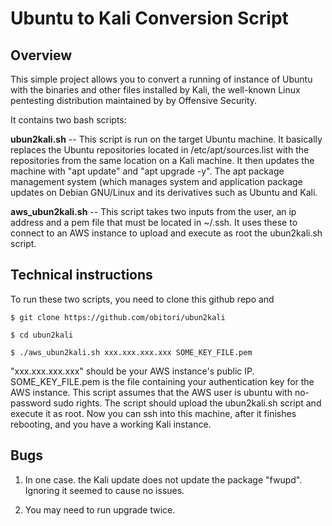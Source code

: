 Ubuntu to Kali Conversion Script
================================

Overview
--------

This simple project allows you to convert a running of instance of Ubuntu with the binaries and other files installed by Kali, the well-known Linux pentesting distribution maintained by by Offensive Security.

It contains two bash scripts:

**ubun2kali.sh** -- This script is run on the target Ubuntu machine.  It basically replaces the Ubuntu repositories located in /etc/apt/sources.list with the repositories from the same location on a Kali machine. It then updates the machine with "apt update" and "apt upgrade -y".  The apt package management system (which manages system and application package updates on Debian GNU/Linux and its derivatives such as Ubuntu and Kali.

**aws_ubun2kali.sh** -- This script takes two inputs from the user, an ip address and a pem file that must be located in ~/.ssh.  It uses these to connect to an AWS instance to upload and execute as root the ubun2kali.sh script.  

Technical instructions
----------------------

To run these two scripts, you need to clone this github repo and 

`$ git clone https://github.com/obitori/ubun2kali`

`$ cd ubun2kali`

`$ ./aws_ubun2kali.sh xxx.xxx.xxx.xxx SOME_KEY_FILE.pem`

"xxx.xxx.xxx.xxx" should be your AWS instance's public IP.  SOME_KEY_FILE.pem is the file containing your authentication key for the AWS instance.  This script assumes that the AWS user is ubuntu with no-password sudo rights.  The script should upload the ubun2kali.sh script and execute it as root.  Now you can ssh into this machine, after it finishes rebooting, and you have a working Kali instance.

Bugs
----
1.  In one case. the Kali update does not update the package "fwupd".  Ignoring it seemed to cause no issues.

2.  You may need to run upgrade twice.


